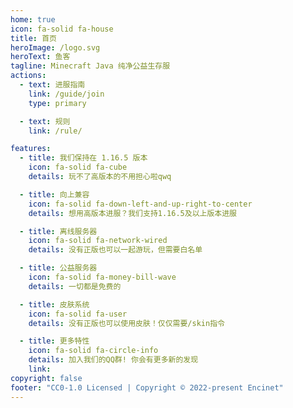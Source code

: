 ```yaml
---
home: true
icon: fa-solid fa-house
title: 首页
heroImage: /logo.svg
heroText: 鱼客
tagline: Minecraft Java 纯净公益生存服
actions:
  - text: 进服指南
    link: /guide/join
    type: primary

  - text: 规则
    link: /rule/

features:
  - title: 我们保持在 1.16.5 版本
    icon: fa-solid fa-cube
    details: 玩不了高版本的不用担心啦qwq

  - title: 向上兼容
    icon: fa-solid fa-down-left-and-up-right-to-center
    details: 想用高版本进服？我们支持1.16.5及以上版本进服

  - title: 离线服务器
    icon: fa-solid fa-network-wired
    details: 没有正版也可以一起游玩，但需要白名单

  - title: 公益服务器
    icon: fa-solid fa-money-bill-wave
    details: 一切都是免费的

  - title: 皮肤系统
    icon: fa-solid fa-user
    details: 没有正版也可以使用皮肤！仅仅需要/skin指令

  - title: 更多特性
    icon: fa-solid fa-circle-info
    details: 加入我们的QQ群! 你会有更多新的发现
    link: 
copyright: false
footer: "CC0-1.0 Licensed | Copyright © 2022-present Encinet"
---
```

